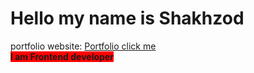 # Hello my name is Shakhzod 
portfolio website: <a href="https://shakhzodprogrammer.github.io/portfolio/" target="_blank">Portfolio click me</a>
<br>
<b style="background-color: red;"> I am Frontend developer</b>




